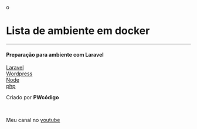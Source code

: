 o
# Lista de ambiente em docker
---
#### Preparação para ambiente com Laravel

[Laravel](https://gitlab.com/aprendizagem/dockers/laravel) <br>
[Wordpress](https://gitlab.com/aprendizagem/dockers/wordpress) <br>
[Node](https://gitlab.com/aprendizagem/dockers/node) <br>
[php](https://gitlab.com/aprendizagem/dockers/php)  <br>

<p>Criado por <b>PWcódigo</b></p> <br>

Meu canal no [youtube](https://www.youtube.com/channel/UCaH5oDqAS9pCwhYDTGneYpA)